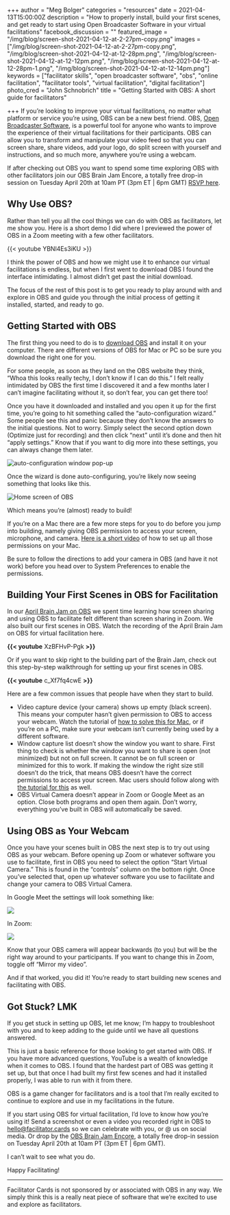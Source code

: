 +++
author = "Meg Bolger"
categories = "resources"
date = 2021-04-13T15:00:00Z
description = "How to properly install, build your first scenes, and get ready to start using Open Broadcaster Software in your virtual facilitations"
facebook_discussion = ""
featured_image = "/img/blog/screen-shot-2021-04-12-at-2-27pm-copy.png"
images = ["/img/blog/screen-shot-2021-04-12-at-2-27pm-copy.png", "/img/blog/screen-shot-2021-04-12-at-12-28pm.png", "/img/blog/screen-shot-2021-04-12-at-12-12pm.png", "/img/blog/screen-shot-2021-04-12-at-12-28pm-1.png", "/img/blog/screen-shot-2021-04-12-at-12-14pm.png"]
keywords = ["facilitator skills", "open broadcaster software", "obs", "online facilitation", "facilitator tools", "virtual facilitation", "digital facilitation"]
photo_cred = "John Schnobrich"
title = "Getting Started with OBS: A short guide for facilitators"

+++
If you’re looking to improve your virtual facilitations, no matter what platform or service you’re using, OBS can be a new best friend. OBS, [Open Broadcaster Software](https://obsproject.com/), is a powerful tool for anyone who wants to improve the experience of their virtual facilitations for their participants. OBS can allow you to transform and manipulate your video feed so that you can screen share, share videos, add your logo, do split screen with yourself and instructions, and so much more, anywhere you’re using a webcam.

If after checking out OBS you want to spend some time exploring OBS with other facilitators join our OBS Brain Jam Encore, a totally free drop-in session on Tuesday April 20th at 10am PT (3pm ET | 6pm GMT) [RSVP here](https://airtable.com/shrVWPmwEsQPdooe4).

## **Why Use OBS?**

Rather than tell you all the cool things we can do with OBS as facilitators, let me show you. Here is a short demo I did where I previewed the power of OBS in a Zoom meeting with a few other facilitators.

{{< youtube YBNl4Es3iKU >}}

I think the power of OBS and how we might use it to enhance our virtual facilitations is endless, but when I first went to download OBS I found the interface intimidating. I almost didn’t get past the initial download.

The focus of the rest of this post is to get you ready to play around with and explore in OBS and guide you through the initial process of getting it installed, started, and ready to go.

## **Getting Started with OBS**

The first thing you need to do is to [download OBS](https://obsproject.com/) and install it on your computer. There are different versions of OBS for Mac or PC so be sure you download the right one for you.

For some people, as soon as they land on the OBS website they think, “Whoa this looks really techy, I don’t know if I can do this.” I felt really intimidated by OBS the first time I discovered it and a few months later I can’t imagine facilitating without it, so don’t fear, you can get there too!

Once you have it downloaded and installed and you open it up for the first time, you’re going to hit something called the “auto-configuration wizard.” Some people see this and panic because they don’t know the answers to the initial questions. Not to worry. Simply select the second option down (Optimize just for recording) and then click “next” until it’s done and then hit “apply settings.” Know that if you want to dig more into these settings, you can always change them later.

![auto-configuration window pop-up](/img/blog/screen-shot-2021-04-12-at-12-12pm.png)

Once the wizard is done auto-configuring, you’re likely now seeing something that looks like this.

![Home screen of OBS](/img/blog/screen-shot-2021-04-12-at-12-14pm.png)

Which means you’re (almost) ready to build!

If you’re on a Mac there are a few more steps for you to do before you jump into building, namely giving OBS permission to access your screen, microphone, and camera. [Here is a short video](https://youtu.be/CEJRjJVfVpA) of how to set up all those permissions on your Mac.

Be sure to follow the directions to add your camera in OBS (and have it not work) before you head over to System Preferences to enable the permissions.

## **Building Your First Scenes in OBS for Facilitation**

In our [April Brain Jam on OBS](https://www.facilitator.cards/blog/facilitator-cards-brain-jam-using-obs-for-virtual-facilitation/) we spent time learning how screen sharing and using OBS to facilitate felt different than screen sharing in Zoom. We also built our first scenes in OBS. Watch the recording of the April Brain Jam on OBS for virtual facilitation here.

**{{< youtube** XzBFHvP-Pgk **>}}**

Or if you want to skip right to the building part of the Brain Jam, check out this step-by-step walkthrough for setting up your first scenes in OBS.

**{{< youtube** c_Xf7fq4cwE **>}}**

Here are a few common issues that people have when they start to build.

* Video capture device (your camera) shows up empty (black screen). This means your computer hasn’t given permission to OBS to access your webcam. Watch the tutorial of [how to solve this for Mac](https://youtu.be/CEJRjJVfVpA), or if you’re on a PC, make sure your webcam isn’t currently being used by a different software.
* Window capture list doesn’t show the window you want to share. First thing to check is whether the window you want to share is open (not minimized) but not on full screen. It cannot be on full screen or minimized for this to work. If making the window the right size still doesn’t do the trick, that means OBS doesn’t have the correct permissions to access your screen. Mac users should follow along with [the tutorial for this](https://youtu.be/CEJRjJVfVpA?t=198) as well.
* OBS Virtual Camera doesn’t appear in Zoom or Google Meet as an option. Close both programs and open them again. Don’t worry, everything you’ve built in OBS will automatically be saved.

## **Using OBS as Your Webcam**

Once you have your scenes built in OBS the next step is to try out using OBS as your webcam. Before opening up Zoom or whatever software you use to facilitate, first in OBS you need to select the option “Start Virtual Camera.” This is found in the “controls” column on the bottom right. Once you’ve selected that, open up whatever software you use to facilitate and change your camera to OBS Virtual Camera.

In Google Meet the settings will look something like:

![](/img/blog/screen-shot-2021-04-12-at-12-28pm.png)

In Zoom:

![](/img/blog/screen-shot-2021-04-12-at-12-28pm-1.png)

Know that your OBS camera will appear backwards (to you) but will be the right way around to your participants. If you want to change this in Zoom, toggle off “Mirror my video”.

And if that worked, you did it! You’re ready to start building new scenes and facilitating with OBS.

## **Got Stuck? LMK**

If you get stuck in setting up OBS, let me know; I’m happy to troubleshoot with you and to keep adding to the guide until we have all questions answered.

This is just a basic reference for those looking to get started with OBS. If you have more advanced questions, YouTube is a wealth of knowledge when it comes to OBS. I found that the hardest part of OBS was getting it set up, but that once I had built my first few scenes and had it installed properly, I was able to run with it from there.

OBS is a game changer for facilitators and is a tool that I’m really excited to continue to explore and use in my facilitations in the future.

If you start using OBS for virtual facilitation, I’d love to know how you’re using it! Send a screenshot or even a video you recorded right in OBS to hello@facilitator.cards so we can celebrate with you, or @ us on social media. Or drop by the [OBS Brain Jam Encore](https://airtable.com/shrVWPmwEsQPdooe4), a totally free drop-in session on Tuesday April 20th at 10am PT (3pm ET | 6pm GMT).

I can’t wait to see what you do.

Happy Facilitating!

***

Facilitator Cards is not sponsored by or associated with OBS in any way. We simply think this is a really neat piece of software that we’re excited to use and explore as facilitators.